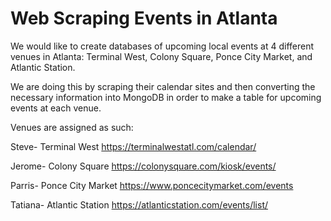 # Web Scraping Events in Atlanta
We would like to create databases of upcoming local events at 4 different venues in Atlanta: Terminal West, Colony Square, Ponce City Market, and Atlantic Station.

We are doing this by scraping their calendar sites and then converting the necessary information into MongoDB in order to make a table for upcoming events at each venue.

Venues are assigned as such:

Steve- Terminal West
https://terminalwestatl.com/calendar/

Jerome- Colony Square
https://colonysquare.com/kiosk/events/

Parris- Ponce City Market
https://www.poncecitymarket.com/events

Tatiana- Atlantic Station
https://atlanticstation.com/events/list/
